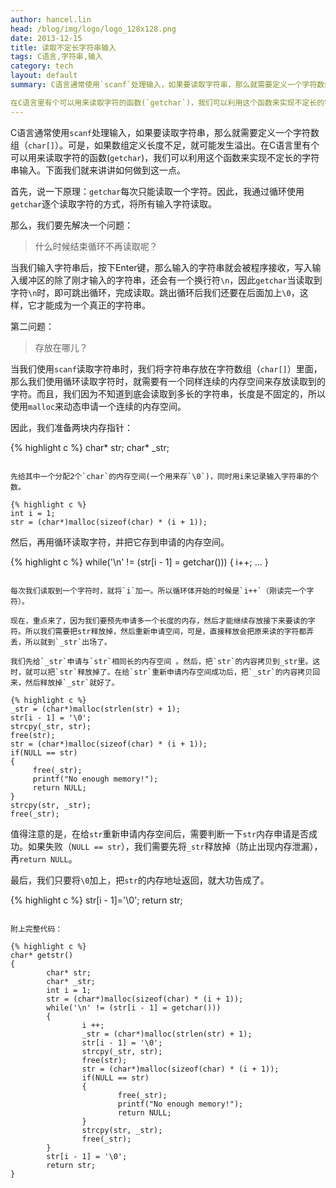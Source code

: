 ```yaml
---
author: hancel.lin
head: /blog/img/logo/logo_128x128.png
date: 2013-12-15
title: 读取不定长字符串输入
tags: C语言,字符串,输入
category: tech
layout: default
summary: C语言通常使用`scanf`处理输入，如果要读取字符串，那么就需要定义一个字符数组（`char[]`）。可是，如果数组定义长度不足，就可能发生溢出。

在C语言里有个可以用来读取字符的函数(`getchar`)，我们可以利用这个函数来实现不定长的字符串输入...
---
```

C语言通常使用`scanf`处理输入，如果要读取字符串，那么就需要定义一个字符数组（`char[]`）。可是，如果数组定义长度不足，就可能发生溢出。在C语言里有个可以用来读取字符的函数(`getchar`)，我们可以利用这个函数来实现不定长的字符串输入。下面我们就来讲讲如何做到这一点。

首先，说一下原理：`getchar`每次只能读取一个字符。因此，我通过循环使用`getchar`逐个读取字符的方式，将所有输入字符读取。

那么，我们要先解决一个问题：

>什么时候结束循环不再读取呢？

当我们输入字符串后，按下Enter键，那么输入的字符串就会被程序接收，写入输入缓冲区的除了刚才输入的字符串，还会有一个换行符`\n`，因此`getchar`当读取到字符`\n`时，即可跳出循环，完成读取。跳出循环后我们还要在后面加上`\0`，这样，它才能成为一个真正的字符串。

第二问题：

>存放在哪儿？

当我们使用`scanf`读取字符串时，我们将字符串存放在字符数组（`char[]`）里面，那么我们使用循环读取字符时，就需要有一个同样连续的内存空间来存放读取到的字符。而且，我们因为不知道到底会读取到多长的字符串，长度是不固定的，所以使用`malloc`来动态申请一个连续的内存空间。

因此，我们准备两块内存指针：

{% highlight c %}
char* str;
char* _str;
```

先给其中一个分配2个`char`的内存空间(一个用来存`\0`)，同时用i来记录输入字符串的个数。

{% highlight c %}
int i = 1;
str = (char*)malloc(sizeof(char) * (i + 1));
```

然后，再用循环读取字符，并把它存到申请的内存空间。

{% highlight c %}
while('\n' != (str[i - 1] = getchar()))
{
     i++;
     ...
}
```

每次我们读取到一个字符时，就将`i`加一。所以循环体开始的时候是`i++`（刚读完一个字符）。

现在，重点来了，因为我们要预先申请多一个长度的内存，然后才能继续存放接下来要读的字符。所以我们需要把str释放掉，然后重新申请空间，可是，直接释放会把原来读的字符都弄丢，所以就到`_str`出场了。

我们先给`_str`申请与`str`相同长的内存空间 。然后，把`str`的内容拷贝到_str里。这时，就可以把`str`释放掉了。在给`str`重新申请内存空间成功后，把`_str`的内容拷贝回来，然后释放掉`_str`就好了。

{% highlight c %}
_str = (char*)malloc(strlen(str) + 1);
str[i - 1] = '\0';
strcpy(_str, str);
free(str);
str = (char*)malloc(sizeof(char) * (i + 1));
if(NULL == str)
{
     free(_str);
     printf("No enough memory!");
     return NULL;
}
strcpy(str, _str);
free(_str);
```

值得注意的是，在给`str`重新申请内存空间后，需要判断一下`str`内存申请是否成功。如果失败（`NULL == str`），我们需要先将`_str`释放掉（防止出现内存泄漏），再`return NULL`。

最后，我们只要将`\0`加上，把`str`的内存地址返回，就大功告成了。

{% highlight c %}
str[i - 1]='\0';
return str;
```

附上完整代码：

{% highlight c %}
char* getstr()
{
        char* str;
        char* _str;
        int i = 1;
        str = (char*)malloc(sizeof(char) * (i + 1));
        while('\n' != (str[i - 1] = getchar()))
        {
                i ++;
                _str = (char*)malloc(strlen(str) + 1);
                str[i - 1] = '\0';
                strcpy(_str, str);
                free(str);
                str = (char*)malloc(sizeof(char) * (i + 1));
                if(NULL == str)
                {
                        free(_str);
                        printf("No enough memory!");
                        return NULL;
                }
                strcpy(str, _str);
                free(_str);
        }
        str[i - 1] = '\0';
        return str;
}
```
